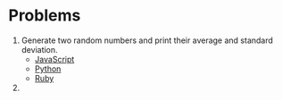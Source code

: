 # Problems

1. Generate two random numbers and print their average and standard deviation.
    - [JavaScript](https://gist.github.com/mjhea0/6599815)
    - [Python](https://gist.github.com/mjhea0/6600252)
    - [Ruby](https://gist.github.com/mjhea0/6600422)
2. 